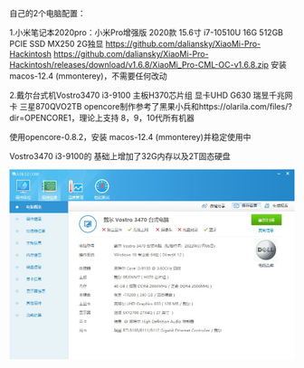 自己的2个电脑配置：



1.小米笔记本2020pro：小米Pro增强版 2020款 15.6寸 i7-10510U 16G 512GB PCIE SSD MX250 2G独显
https://github.com/daliansky/XiaoMi-Pro-Hackintosh
https://github.com/daliansky/XiaoMi-Pro-Hackintosh/releases/download/v1.6.8/XiaoMi_Pro-CML-OC-v1.6.8.zip
安装 macos-12.4 (mmonterey)，不需要任何改动



2.戴尔台式机Vostro3470   i3-9100  主板H370芯片组   显卡UHD G630   瑞昱千兆网卡  三星870QVO2TB
opencore制作参考了黑果小兵和https://olarila.com/files/?dir=OPENCORE1，理论上支持 8，9，10代所有机器

使用opencore-0.8.2，安装 macos-12.4 (mmonterey)并稳定使用中




Vostro3470   i3-9100的 基础上增加了32G内存以及2T固态硬盘

![](鲁大师/ludashi.jpg)
